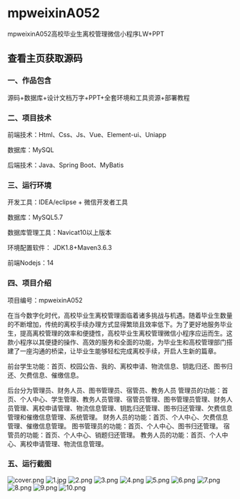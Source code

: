 # mpweixinA052
mpweixinA052高校毕业生离校管理微信小程序LW+PPT
 
## 查看主页获取源码


### 一、作品包含

源码+数据库+设计文档万字+PPT+全套环境和工具资源+部署教程

### 二、项目技术

前端技术：Html、Css、Js、Vue、Element-ui、Uniapp

数据库：MySQL

后端技术：Java、Spring Boot、MyBatis

  

### 三、运行环境

开发工具：IDEA/eclipse + 微信开发者工具

数据库：MySQL5.7

数据库管理工具：Navicat10以上版本

环境配置软件： JDK1.8+Maven3.6.3

前端Nodejs：14


### 四、项目介绍
项目编号：mpweixinA052

在当今数字化时代，高校毕业生离校管理面临着诸多挑战与机遇。随着毕业生数量的不断增加，传统的离校手续办理方式显得繁琐且效率低下。为了更好地服务毕业生，提高离校管理的效率和便捷性，高校毕业生离校管理微信小程序应运而生。这款小程序以其便捷的操作、高效的服务和全面的功能，为毕业生和高校管理部门搭建了一座沟通的桥梁，让毕业生能够轻松完成离校手续，开启人生新的篇章。

前台学生功能：首页、校园公告、我的、离校申请、物流信息、钥匙归还、图书归还、欠费信息、催缴信息。

后台分为管理员、财务人员、图书管理员、宿管员、教务人员
管理员的功能：首页、个人中心、学生管理、教务人员管理、宿管员管理、图书管理员管理、财务人员管理、离校申请管理、物流信息管理、钥匙归还管理、图书归还管理、欠费信息管理和催缴信息管理、系统管理。
财务人员的功能：首页、个人中心、欠费信息管理、催缴信息管理。
图书管理员的功能：首页、个人中心、图书归还管理。
宿管员的功能：首页、个人中心、销题归还管理。
教务人员的功能：首页、个人中心、离校申请管理、物流信息管理。

### 五、运行截图

![cover.png](./cover.png)
![1.jpg](./1.jpg)
![2.png](./2.png)
![3.png](./3.png)
![4.png](./4.png)
![5.png](./5.png)
![6.png](./6.png)
![7.png](./7.png)
![8.png](./8.png)
![9.png](./9.png)
![10.png](./10.png)




  
